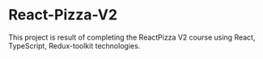 # React-Pizza-V2
This project is result of completing the ReactPizza V2 course using React, TypeScript, Redux-toolkit technologies.

